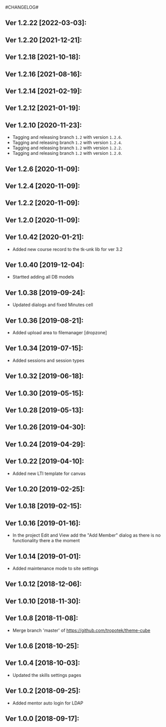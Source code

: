 #CHANGELOG#

Ver 1.2.22 [2022-03-03]:
-------------------------------


Ver 1.2.20 [2021-12-21]:
-------------------------------


Ver 1.2.18 [2021-10-18]:
-------------------------------


Ver 1.2.16 [2021-08-16]:
-------------------------------


Ver 1.2.14 [2021-02-19]:
-------------------------------


Ver 1.2.12 [2021-01-19]:
-------------------------------


Ver 1.2.10 [2020-11-23]:
-------------------------------
  - Tagging and releasing branch `1.2` with version `1.2.6`.
  - Tagging and releasing branch `1.2` with version `1.2.4`.
  - Tagging and releasing branch `1.2` with version `1.2.2`.
  - Tagging and releasing branch `1.2` with version `1.2.0`.


Ver 1.2.6 [2020-11-09]:
-------------------------------


Ver 1.2.4 [2020-11-09]:
-------------------------------


Ver 1.2.2 [2020-11-09]:
-------------------------------


Ver 1.2.0 [2020-11-09]:
-------------------------------


Ver 1.0.42 [2020-01-21]:
-------------------------------
  - Added new course record to the tk-unk lib for ver 3.2


Ver 1.0.40 [2019-12-04]:
-------------------------------
  - Startted adding all DB models


Ver 1.0.38 [2019-09-24]:
-------------------------------
  - Updated dialogs and fixed Minutes cell


Ver 1.0.36 [2019-08-21]:
-------------------------------
  - Added upload area to filemanager [dropzone]


Ver 1.0.34 [2019-07-15]:
-------------------------------
  - Added sessions and session types


Ver 1.0.32 [2019-06-18]:
-------------------------------


Ver 1.0.30 [2019-05-15]:
-------------------------------


Ver 1.0.28 [2019-05-13]:
-------------------------------


Ver 1.0.26 [2019-04-30]:
-------------------------------


Ver 1.0.24 [2019-04-29]:
-------------------------------


Ver 1.0.22 [2019-04-10]:
-------------------------------
  - Added new LTI template for canvas


Ver 1.0.20 [2019-02-25]:
-------------------------------


Ver 1.0.18 [2019-02-15]:
-------------------------------


Ver 1.0.16 [2019-01-16]:
-------------------------------
  - In the project Edit and View add the "Add Member" dialog as there is no functionality there a
   the moment


Ver 1.0.14 [2019-01-01]:
-------------------------------
  - Added maintenance mode to site settings


Ver 1.0.12 [2018-12-06]:
-------------------------------


Ver 1.0.10 [2018-11-30]:
-------------------------------


Ver 1.0.8 [2018-11-08]:
-------------------------------
  - Merge branch 'master' of https://github.com/tropotek/theme-cube


Ver 1.0.6 [2018-10-25]:
-------------------------------


Ver 1.0.4 [2018-10-03]:
-------------------------------
  - Updated the skills settings pages


Ver 1.0.2 [2018-09-25]:
-------------------------------
  - Added mentor auto login for LDAP


Ver 1.0.0 [2018-09-17]:
-------------------------------






